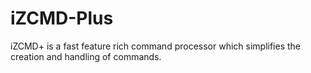# iZCMD-Plus
iZCMD+ is a fast feature rich command processor which simplifies the creation and handling of commands.
